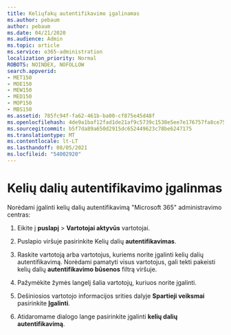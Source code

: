 ```yaml
---
title: Keliųfakų autentifikavimo įgalinamas
ms.author: pebaum
author: pebaum
ms.date: 04/21/2020
ms.audience: Admin
ms.topic: article
ms.service: o365-administration
localization_priority: Normal
ROBOTS: NOINDEX, NOFOLLOW
search.appverid:
- MET150
- MOE150
- MEW150
- MED150
- MOP150
- MBS150
ms.assetid: 785fc94f-fa62-461b-ba00-cf875e45d48f
ms.openlocfilehash: 4de9a1baf12fad1de21af9c5739c1538e5ee7e176757fa8ce7586aa3a7f2b71f
ms.sourcegitcommit: b5f7da89a650d2915dc652449623c78be6247175
ms.translationtype: MT
ms.contentlocale: lt-LT
ms.lasthandoff: 08/05/2021
ms.locfileid: "54002920"
---
```

# <a name="enable-multi-factor-authentication"></a>Kelių dalių autentifikavimo įgalinmas

Norėdami įgalinti kelių dalių autentifikavimą "Microsoft 365" administravimo centras:

1. Eikite į **puslapį** \> **Vartotojai aktyvūs** vartotojai.
    
2. Puslapio viršuje pasirinkite Kelių dalių **autentifikavimas**. 
    
3. Raskite vartotoją arba vartotojus, kuriems norite įgalinti kelių dalių autentifikavimą. Norėdami pamatyti visus vartotojus, gali tekti pakeisti kelių dalių **autentifikavimo būsenos** filtrą viršuje.
    
4. Pažymėkite žymės langelį šalia vartotojų, kuriuos norite įgalinti.
    
5.  Dešiniosios vartotojo informacijos srities dalyje **Spartieji veiksmai** pasirinkite **Įgalinti**. 
    
6. Atidaromame dialogo lange pasirinkite įgalinti **kelių dalių autentifikavimą**. 
    

